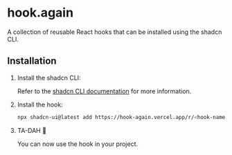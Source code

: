 # hook.again

A collection of reusable React hooks that can be installed using the shadcn CLI.

## Installation

1. Install the shadcn CLI:

    Refer to the [shadcn CLI documentation](https://ui.shadcn.com/docs/installation/next) for more information.

2. Install the hook:

    ```bash
    npx shadcn-ui@latest add https://hook-again.vercel.app/r/<hook-name>.json
    ```
3. TA-DAH 🎉

   You can now use the hook in your project.
